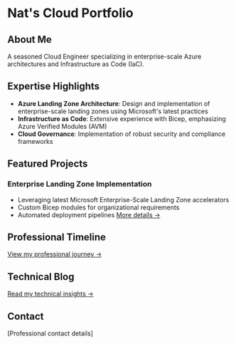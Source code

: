 # Nat's Cloud Portfolio

## About Me
A seasoned Cloud Engineer specializing in enterprise-scale Azure architectures and Infrastructure as Code (IaC). 

## Expertise Highlights
- **Azure Landing Zone Architecture**: Design and implementation of enterprise-scale landing zones using Microsoft's latest practices
- **Infrastructure as Code**: Extensive experience with Bicep, emphasizing Azure Verified Modules (AVM)
- **Cloud Governance**: Implementation of robust security and compliance frameworks

## Featured Projects
### Enterprise Landing Zone Implementation
- Leveraging latest Microsoft Enterprise-Scale Landing Zone accelerators
- Custom Bicep modules for organizational requirements
- Automated deployment pipelines
[More details →](./projects/landing-zone.md)

## Professional Timeline
[View my professional journey →](./timeline.md)

## Technical Blog
[Read my technical insights →](./blog/index.md)

## Contact
[Professional contact details]
